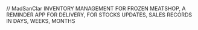 // MadSanClar
INVENTORY MANAGEMENT FOR FROZEN MEATSHOP, A REMINDER APP FOR DELIVERY, FOR STOCKS UPDATES, SALES RECORDS IN DAYS, WEEKS, MONTHS
